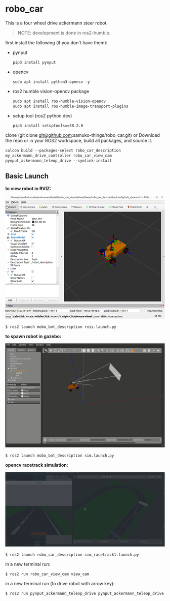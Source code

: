 # robo_car
This is a four wheel drive ackermann steer robot.

> NOTE: development is done in ros2-humble.

first install the following (if you don't have them):
- pynput
  ```shell
  pip3 install pynput
  ```
- opencv
  ```shell
  sudo apt install python3-opencv -y
  ```
- ros2 humble vision-opencv package
  ```shell
  sudo apt install ros-humble-vision-opencv
  sudo apt install ros-humble-image-transport-plugins
  ```
- setup tool (ros2 python dev)
  ```shell
  pip3 install setuptools==58.2.0
  ```

clone (git clone git@github.com:samuko-things/robo_car.git) or Download
the repo or in your ROS2 workspace, build all packages, and source it.

```shell
colcon build --packages-select robo_car_description my_ackermann_drive_controller robo_car_view_cam pynput_ackermann_teleop_drive --symlink-install
```

## Basic Launch

**to view robot in RVIZ:**

![robo_car](./docs/robo_car_rviz_view.png)

```shell
$ ros2 launch mobo_bot_description rviz.launch.py
```

**to spawn robot in gazebo:**

![mobo_obot](./docs/robo_bot_sim.gif)

```shell
$ ros2 launch mobo_bot_description sim.launch.py
```

**opencv racetrack simulation:**

![mobo_obot](./docs/robo_car_track_sim.gif)

```shell
$ ros2 launch robo_car_description sim_racetrack1.launch.py 
```
in a new terminal run:
```shell
$ ros2 run robo_car_view_cam view_cam
```

in a new terminal run (to drive robot with arrow key):
```shell
$ ros2 run pynput_ackermann_teleop_drive pynput_ackermann_teleop_drive
```